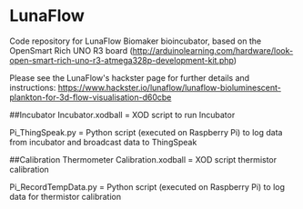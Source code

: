 # LunaFlow
Code repository for LunaFlow Biomaker bioincubator, based on the OpenSmart Rich UNO R3 board (http://arduinolearning.com/hardware/look-open-smart-rich-uno-r3-atmega328p-development-kit.php)

Please see the LunaFlow's hackster page for further details and instructions:
https://www.hackster.io/lunaflow/lunaflow-bioluminescent-plankton-for-3d-flow-visualisation-d60cbe

##Incubator
Incubator.xodball =  XOD script to run Incubator

Pi_ThingSpeak.py = Python script (executed on Raspberry Pi) to log data from incubator and broadcast data to ThingSpeak


##Calibration
Thermometer Calibration.xodball = XOD script thermistor calibration

Pi_RecordTempData.py = Python script (executed on Raspberry Pi) to log data for thermistor calibration




